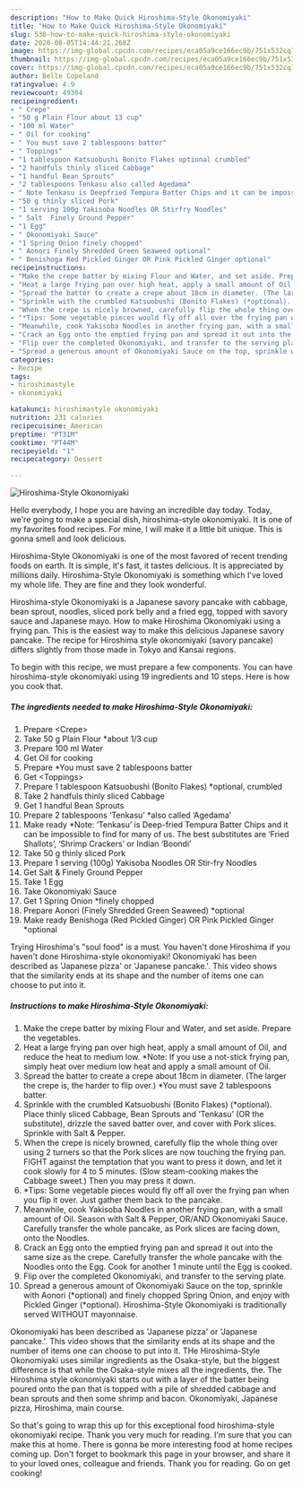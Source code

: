 ```yaml
---
description: "How to Make Quick Hiroshima-Style Okonomiyaki"
title: "How to Make Quick Hiroshima-Style Okonomiyaki"
slug: 530-how-to-make-quick-hiroshima-style-okonomiyaki
date: 2020-08-05T14:44:21.268Z
image: https://img-global.cpcdn.com/recipes/eca05a9ce166ec9b/751x532cq70/hiroshima-style-okonomiyaki-recipe-main-photo.jpg
thumbnail: https://img-global.cpcdn.com/recipes/eca05a9ce166ec9b/751x532cq70/hiroshima-style-okonomiyaki-recipe-main-photo.jpg
cover: https://img-global.cpcdn.com/recipes/eca05a9ce166ec9b/751x532cq70/hiroshima-style-okonomiyaki-recipe-main-photo.jpg
author: Belle Copeland
ratingvalue: 4.9
reviewcount: 49304
recipeingredient:
- " Crepe"
- "50 g Plain Flour about 13 cup"
- "100 ml Water"
- " Oil for cooking"
- " You must save 2 tablespoons batter"
- " Toppings"
- "1 tablespoon Katsuobushi Bonito Flakes optional crumbled"
- "2 handfuls thinly sliced Cabbage"
- "1 handful Bean Sprouts"
- "2 tablespoons Tenkasu also called Agedama"
- " Note Tenkasu is Deepfried Tempura Batter Chips and it can be impossible to find for many of us The best substitutes are Fried Shallots Shrimp Crackers or Indian Boondi"
- "50 g thinly sliced Pork"
- "1 serving 100g Yakisoba Noodles OR Stirfry Noodles"
- " Salt  Finely Ground Pepper"
- "1 Egg"
- " Okonomiyaki Sauce"
- "1 Spring Onion finely chopped"
- " Aonori Finely Shredded Green Seaweed optional"
- " Benishoga Red Pickled Ginger OR Pink Pickled Ginger optional"
recipeinstructions:
- "Make the crepe batter by mixing Flour and Water, and set aside. Prepare the vegetables."
- "Heat a large frying pan over high heat, apply a small amount of Oil, and reduce the heat to medium low. *Note: If you use a not-stick frying pan, simply heat over medium low heat and apply a small amount of Oil."
- "Spread the batter to create a crepe about 18cm in diameter. (The larger the crepe is, the harder to flip over.) *You must save 2 tablespoons batter."
- "Sprinkle with the crumbled Katsuobushi (Bonito Flakes) (*optional). Place thinly sliced Cabbage, Bean Sprouts and ‘Tenkasu’ (OR the substitute), drizzle the saved batter over, and cover with Pork slices. Sprinkle with Salt &amp; Pepper."
- "When the crepe is nicely browned, carefully flip the whole thing over using 2 turners so that the Pork slices are now touching the frying pan. FIGHT against the temptation that you want to press it down, and let it cook slowly for 4 to 5 minutes. (Slow steam-cooking makes the Cabbage sweet.) Then you may press it down."
- "*Tips: Some vegetable pieces would fly off all over the frying pan when you flip it over. Just gather them back to the pancake."
- "Meanwhile, cook Yakisoba Noodles in another frying pan, with a small amount of Oil. Season with Salt &amp; Pepper, OR/AND Okonomiyaki Sauce. Carefully transfer the whole pancake, as Pork slices are facing down, onto the Noodles."
- "Crack an Egg onto the emptied frying pan and spread it out into the same size as the crepe. Carefully transfer the whole pancake with the Noodles onto the Egg. Cook for another 1 minute until the Egg is cooked."
- "Flip over the completed Okonomiyaki, and transfer to the serving plate."
- "Spread a generous amount of Okonomiyaki Sauce on the top, sprinkle with Aonori (*optional) and finely chopped Spring Onion, and enjoy with Pickled Ginger (*optional). Hiroshima-Style Okonomiyaki is traditionally served WITHOUT mayonnaise."
categories:
- Recipe
tags:
- hiroshimastyle
- okonomiyaki

katakunci: hiroshimastyle okonomiyaki 
nutrition: 231 calories
recipecuisine: American
preptime: "PT31M"
cooktime: "PT44M"
recipeyield: "1"
recipecategory: Dessert

---
```



![Hiroshima-Style Okonomiyaki](https://img-global.cpcdn.com/recipes/eca05a9ce166ec9b/751x532cq70/hiroshima-style-okonomiyaki-recipe-main-photo.jpg)

Hello everybody, I hope you are having an incredible day today. Today, we're going to make a special dish, hiroshima-style okonomiyaki. It is one of my favorites food recipes. For mine, I will make it a little bit unique. This is gonna smell and look delicious.

Hiroshima-Style Okonomiyaki is one of the most favored of recent trending foods on earth. It is simple, it's fast, it tastes delicious. It is appreciated by millions daily. Hiroshima-Style Okonomiyaki is something which I've loved my whole life. They are fine and they look wonderful.

Hiroshima-style Okonomiyaki is a Japanese savory pancake with cabbage, bean sprout, noodles, sliced pork belly and a fried egg, topped with savory sauce and Japanese mayo. How to make Hiroshima Okonomiyaki using a frying pan. This is the easiest way to make this delicious Japanese savory pancake. The recipe for Hiroshima style okonomiyaki (savory pancake) differs slightly from those made in Tokyo and Kansai regions.


To begin with this recipe, we must prepare a few components. You can have hiroshima-style okonomiyaki using 19 ingredients and 10 steps. Here is how you cook that.

<!--inarticleads1-->

##### The ingredients needed to make Hiroshima-Style Okonomiyaki:

1. Prepare  &lt;Crepe&gt;
1. Take 50 g Plain Flour *about 1/3 cup
1. Prepare 100 ml Water
1. Get  Oil for cooking
1. Prepare  *You must save 2 tablespoons batter
1. Get  &lt;Toppings&gt;
1. Prepare 1 tablespoon Katsuobushi (Bonito Flakes) *optional, crumbled
1. Take 2 handfuls thinly sliced Cabbage
1. Get 1 handful Bean Sprouts
1. Prepare 2 tablespoons ‘Tenkasu’ *also called ‘Agedama’
1. Make ready  *Note: ‘Tenkasu’ is Deep-fried Tempura Batter Chips and it can be impossible to find for many of us. The best substitutes are ‘Fried Shallots’, ‘Shrimp Crackers’ or Indian ‘Boondi’
1. Take 50 g thinly sliced Pork
1. Prepare 1 serving (100g) Yakisoba Noodles OR Stir-fry Noodles
1. Get  Salt &amp; Finely Ground Pepper
1. Take 1 Egg
1. Take  Okonomiyaki Sauce
1. Get 1 Spring Onion *finely chopped
1. Prepare  Aonori (Finely Shredded Green Seaweed) *optional
1. Make ready  Benishoga (Red Pickled Ginger) OR Pink Pickled Ginger *optional


Trying Hiroshima&#39;s &#34;soul food&#34; is a must. You haven&#39;t done Hiroshima if you haven&#39;t done Hiroshima-style okonomiyaki! Okonomiyaki has been described as &#39;Japanese pizza&#39; or &#39;Japanese pancake.&#39;. This video shows that the similarity ends at its shape and the number of items one can choose to put into it. 

<!--inarticleads2-->

##### Instructions to make Hiroshima-Style Okonomiyaki:

1. Make the crepe batter by mixing Flour and Water, and set aside. Prepare the vegetables.
1. Heat a large frying pan over high heat, apply a small amount of Oil, and reduce the heat to medium low. *Note: If you use a not-stick frying pan, simply heat over medium low heat and apply a small amount of Oil.
1. Spread the batter to create a crepe about 18cm in diameter. (The larger the crepe is, the harder to flip over.) *You must save 2 tablespoons batter.
1. Sprinkle with the crumbled Katsuobushi (Bonito Flakes) (*optional). Place thinly sliced Cabbage, Bean Sprouts and ‘Tenkasu’ (OR the substitute), drizzle the saved batter over, and cover with Pork slices. Sprinkle with Salt &amp; Pepper.
1. When the crepe is nicely browned, carefully flip the whole thing over using 2 turners so that the Pork slices are now touching the frying pan. FIGHT against the temptation that you want to press it down, and let it cook slowly for 4 to 5 minutes. (Slow steam-cooking makes the Cabbage sweet.) Then you may press it down.
1. *Tips: Some vegetable pieces would fly off all over the frying pan when you flip it over. Just gather them back to the pancake.
1. Meanwhile, cook Yakisoba Noodles in another frying pan, with a small amount of Oil. Season with Salt &amp; Pepper, OR/AND Okonomiyaki Sauce. Carefully transfer the whole pancake, as Pork slices are facing down, onto the Noodles.
1. Crack an Egg onto the emptied frying pan and spread it out into the same size as the crepe. Carefully transfer the whole pancake with the Noodles onto the Egg. Cook for another 1 minute until the Egg is cooked.
1. Flip over the completed Okonomiyaki, and transfer to the serving plate.
1. Spread a generous amount of Okonomiyaki Sauce on the top, sprinkle with Aonori (*optional) and finely chopped Spring Onion, and enjoy with Pickled Ginger (*optional). Hiroshima-Style Okonomiyaki is traditionally served WITHOUT mayonnaise.


Okonomiyaki has been described as &#39;Japanese pizza&#39; or &#39;Japanese pancake.&#39;. This video shows that the similarity ends at its shape and the number of items one can choose to put into it. THe Hiroshima-Style Okonomiyaki uses similar ingredients as the Osaka-style, but the biggest difference is that while the Osaka-style mixes all the ingredients, the. The Hiroshima style okonomiyaki starts out with a layer of the batter being poured onto the pan that is topped with a pile of shredded cabbage and bean sprouts and then some shrimp and bacon. Okonomiyaki, Japanese pizza, Hiroshima, main course. 

So that's going to wrap this up for this exceptional food hiroshima-style okonomiyaki recipe. Thank you very much for reading. I'm sure that you can make this at home. There is gonna be more interesting food at home recipes coming up. Don't forget to bookmark this page in your browser, and share it to your loved ones, colleague and friends. Thank you for reading. Go on get cooking!
